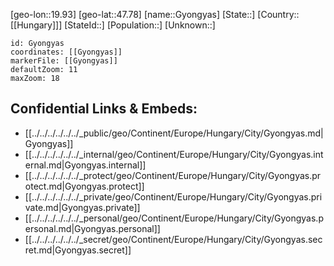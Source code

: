 ﻿---
location: [47.78,19.93]
mapzoom: [7,12] 
mapmarker: city 
type: City
tags:
- geo/City


SpocWebEntityId: 30655
isDeleted: false
confidential: public

---
[geo-lon::19.93]
[geo-lat::47.78]
[name::Gyongyas]
[State::]
[Country::[[Hungary]]]
[StateId::]
[Population::]
[Unknown::]


```leaflet
id: Gyongyas
coordinates: [[Gyongyas]]
markerFile: [[Gyongyas]]
defaultZoom: 11 
maxZoom: 18
```


## Confidential Links & Embeds: 
- [[../../../../../../_public/geo/Continent/Europe/Hungary/City/Gyongyas.md|Gyongyas]] 
- [[../../../../../../_internal/geo/Continent/Europe/Hungary/City/Gyongyas.internal.md|Gyongyas.internal]] 
- [[../../../../../../_protect/geo/Continent/Europe/Hungary/City/Gyongyas.protect.md|Gyongyas.protect]] 
- [[../../../../../../_private/geo/Continent/Europe/Hungary/City/Gyongyas.private.md|Gyongyas.private]] 
- [[../../../../../../_personal/geo/Continent/Europe/Hungary/City/Gyongyas.personal.md|Gyongyas.personal]] 
- [[../../../../../../_secret/geo/Continent/Europe/Hungary/City/Gyongyas.secret.md|Gyongyas.secret]] 
